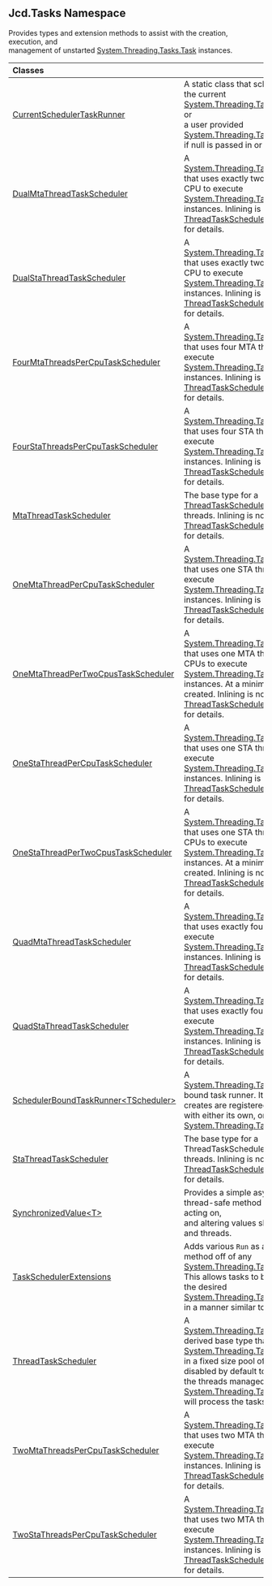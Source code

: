 ## Jcd.Tasks Namespace

Provides types and extension methods to assist with the creation, execution, and  
management of unstarted [System.Threading.Tasks.Task](https://docs.microsoft.com/en-us/dotnet/api/System.Threading.Tasks.Task 'System.Threading.Tasks.Task') instances.

| Classes | |
| :--- | :--- |
| [CurrentSchedulerTaskRunner](Jcd.Tasks.CurrentSchedulerTaskRunner.md 'Jcd.Tasks.CurrentSchedulerTaskRunner') | A static class that schedules tasks on the current [System.Threading.Tasks.TaskScheduler](https://docs.microsoft.com/en-us/dotnet/api/System.Threading.Tasks.TaskScheduler 'System.Threading.Tasks.TaskScheduler') or<br/>a user provided [System.Threading.Tasks.TaskScheduler](https://docs.microsoft.com/en-us/dotnet/api/System.Threading.Tasks.TaskScheduler 'System.Threading.Tasks.TaskScheduler') if null is passed in or none is specified. |
| [DualMtaThreadTaskScheduler](Jcd.Tasks.DualMtaThreadTaskScheduler.md 'Jcd.Tasks.DualMtaThreadTaskScheduler') | A [System.Threading.Tasks.TaskScheduler](https://docs.microsoft.com/en-us/dotnet/api/System.Threading.Tasks.TaskScheduler 'System.Threading.Tasks.TaskScheduler') that uses exactly two  MTA threads per CPU to execute<br/>[System.Threading.Tasks.Task](https://docs.microsoft.com/en-us/dotnet/api/System.Threading.Tasks.Task 'System.Threading.Tasks.Task') instances. Inlining is not honored. See [ThreadTaskScheduler](Jcd.Tasks.ThreadTaskScheduler.md 'Jcd.Tasks.ThreadTaskScheduler')<br/>for details. |
| [DualStaThreadTaskScheduler](Jcd.Tasks.DualStaThreadTaskScheduler.md 'Jcd.Tasks.DualStaThreadTaskScheduler') | A [System.Threading.Tasks.TaskScheduler](https://docs.microsoft.com/en-us/dotnet/api/System.Threading.Tasks.TaskScheduler 'System.Threading.Tasks.TaskScheduler') that uses exactly two  STA threads per CPU to execute<br/>[System.Threading.Tasks.Task](https://docs.microsoft.com/en-us/dotnet/api/System.Threading.Tasks.Task 'System.Threading.Tasks.Task') instances. Inlining is not honored. See [ThreadTaskScheduler](Jcd.Tasks.ThreadTaskScheduler.md 'Jcd.Tasks.ThreadTaskScheduler')<br/>for details. |
| [FourMtaThreadsPerCpuTaskScheduler](Jcd.Tasks.FourMtaThreadsPerCpuTaskScheduler.md 'Jcd.Tasks.FourMtaThreadsPerCpuTaskScheduler') | A [System.Threading.Tasks.TaskScheduler](https://docs.microsoft.com/en-us/dotnet/api/System.Threading.Tasks.TaskScheduler 'System.Threading.Tasks.TaskScheduler') that uses four MTA threads per CPU to execute<br/>[System.Threading.Tasks.Task](https://docs.microsoft.com/en-us/dotnet/api/System.Threading.Tasks.Task 'System.Threading.Tasks.Task') instances. Inlining is not honored. See [ThreadTaskScheduler](Jcd.Tasks.ThreadTaskScheduler.md 'Jcd.Tasks.ThreadTaskScheduler')<br/>for details. |
| [FourStaThreadsPerCpuTaskScheduler](Jcd.Tasks.FourStaThreadsPerCpuTaskScheduler.md 'Jcd.Tasks.FourStaThreadsPerCpuTaskScheduler') | A [System.Threading.Tasks.TaskScheduler](https://docs.microsoft.com/en-us/dotnet/api/System.Threading.Tasks.TaskScheduler 'System.Threading.Tasks.TaskScheduler') that uses four STA threads per CPU to execute<br/>[System.Threading.Tasks.Task](https://docs.microsoft.com/en-us/dotnet/api/System.Threading.Tasks.Task 'System.Threading.Tasks.Task') instances. Inlining is not honored. See [ThreadTaskScheduler](Jcd.Tasks.ThreadTaskScheduler.md 'Jcd.Tasks.ThreadTaskScheduler')<br/>for details. |
| [MtaThreadTaskScheduler](Jcd.Tasks.MtaThreadTaskScheduler.md 'Jcd.Tasks.MtaThreadTaskScheduler') | The base type for a [ThreadTaskScheduler](Jcd.Tasks.ThreadTaskScheduler.md 'Jcd.Tasks.ThreadTaskScheduler') that uses MTA threads. Inlining is not honored. See [ThreadTaskScheduler](Jcd.Tasks.ThreadTaskScheduler.md 'Jcd.Tasks.ThreadTaskScheduler')<br/>for details. |
| [OneMtaThreadPerCpuTaskScheduler](Jcd.Tasks.OneMtaThreadPerCpuTaskScheduler.md 'Jcd.Tasks.OneMtaThreadPerCpuTaskScheduler') | A [System.Threading.Tasks.TaskScheduler](https://docs.microsoft.com/en-us/dotnet/api/System.Threading.Tasks.TaskScheduler 'System.Threading.Tasks.TaskScheduler') that uses one STA thread per CPUs to execute<br/>[System.Threading.Tasks.Task](https://docs.microsoft.com/en-us/dotnet/api/System.Threading.Tasks.Task 'System.Threading.Tasks.Task') instances. Inlining is not honored. See [ThreadTaskScheduler](Jcd.Tasks.ThreadTaskScheduler.md 'Jcd.Tasks.ThreadTaskScheduler')<br/>for details. |
| [OneMtaThreadPerTwoCpusTaskScheduler](Jcd.Tasks.OneMtaThreadPerTwoCpusTaskScheduler.md 'Jcd.Tasks.OneMtaThreadPerTwoCpusTaskScheduler') | A [System.Threading.Tasks.TaskScheduler](https://docs.microsoft.com/en-us/dotnet/api/System.Threading.Tasks.TaskScheduler 'System.Threading.Tasks.TaskScheduler') that uses one MTA thread for every two CPUs to execute<br/>[System.Threading.Tasks.Task](https://docs.microsoft.com/en-us/dotnet/api/System.Threading.Tasks.Task 'System.Threading.Tasks.Task') instances. At a minimum one thread is created. Inlining is not honored. See [ThreadTaskScheduler](Jcd.Tasks.ThreadTaskScheduler.md 'Jcd.Tasks.ThreadTaskScheduler')<br/>for details. |
| [OneStaThreadPerCpuTaskScheduler](Jcd.Tasks.OneStaThreadPerCpuTaskScheduler.md 'Jcd.Tasks.OneStaThreadPerCpuTaskScheduler') | A [System.Threading.Tasks.TaskScheduler](https://docs.microsoft.com/en-us/dotnet/api/System.Threading.Tasks.TaskScheduler 'System.Threading.Tasks.TaskScheduler') that uses one STA thread per CPUs to execute<br/>[System.Threading.Tasks.Task](https://docs.microsoft.com/en-us/dotnet/api/System.Threading.Tasks.Task 'System.Threading.Tasks.Task') instances. Inlining is not honored. See [ThreadTaskScheduler](Jcd.Tasks.ThreadTaskScheduler.md 'Jcd.Tasks.ThreadTaskScheduler')<br/>for details. |
| [OneStaThreadPerTwoCpusTaskScheduler](Jcd.Tasks.OneStaThreadPerTwoCpusTaskScheduler.md 'Jcd.Tasks.OneStaThreadPerTwoCpusTaskScheduler') | A [System.Threading.Tasks.TaskScheduler](https://docs.microsoft.com/en-us/dotnet/api/System.Threading.Tasks.TaskScheduler 'System.Threading.Tasks.TaskScheduler') that uses one STA thread for every two CPUs to execute<br/>[System.Threading.Tasks.Task](https://docs.microsoft.com/en-us/dotnet/api/System.Threading.Tasks.Task 'System.Threading.Tasks.Task') instances. At a minimum one thread is created. Inlining is not honored. See [ThreadTaskScheduler](Jcd.Tasks.ThreadTaskScheduler.md 'Jcd.Tasks.ThreadTaskScheduler')<br/>for details. |
| [QuadMtaThreadTaskScheduler](Jcd.Tasks.QuadMtaThreadTaskScheduler.md 'Jcd.Tasks.QuadMtaThreadTaskScheduler') | A [System.Threading.Tasks.TaskScheduler](https://docs.microsoft.com/en-us/dotnet/api/System.Threading.Tasks.TaskScheduler 'System.Threading.Tasks.TaskScheduler') that uses exactly four MTA threads to execute<br/>[System.Threading.Tasks.Task](https://docs.microsoft.com/en-us/dotnet/api/System.Threading.Tasks.Task 'System.Threading.Tasks.Task') instances. Inlining is not honored. See [ThreadTaskScheduler](Jcd.Tasks.ThreadTaskScheduler.md 'Jcd.Tasks.ThreadTaskScheduler')<br/>for details. |
| [QuadStaThreadTaskScheduler](Jcd.Tasks.QuadStaThreadTaskScheduler.md 'Jcd.Tasks.QuadStaThreadTaskScheduler') | A [System.Threading.Tasks.TaskScheduler](https://docs.microsoft.com/en-us/dotnet/api/System.Threading.Tasks.TaskScheduler 'System.Threading.Tasks.TaskScheduler') that uses exactly four STA threads to execute<br/>[System.Threading.Tasks.Task](https://docs.microsoft.com/en-us/dotnet/api/System.Threading.Tasks.Task 'System.Threading.Tasks.Task') instances. Inlining is not honored. See [ThreadTaskScheduler](Jcd.Tasks.ThreadTaskScheduler.md 'Jcd.Tasks.ThreadTaskScheduler')<br/>for details. |
| [SchedulerBoundTaskRunner&lt;TScheduler&gt;](Jcd.Tasks.SchedulerBoundTaskRunner_TScheduler_.md 'Jcd.Tasks.SchedulerBoundTaskRunner<TScheduler>') | A [System.Threading.Tasks.TaskScheduler](https://docs.microsoft.com/en-us/dotnet/api/System.Threading.Tasks.TaskScheduler 'System.Threading.Tasks.TaskScheduler') bound task runner. It ensures all tasks it creates are registered<br/>with either its own, or a user provided [System.Threading.Tasks.TaskScheduler](https://docs.microsoft.com/en-us/dotnet/api/System.Threading.Tasks.TaskScheduler 'System.Threading.Tasks.TaskScheduler'). |
| [StaThreadTaskScheduler](Jcd.Tasks.StaThreadTaskScheduler.md 'Jcd.Tasks.StaThreadTaskScheduler') | The base type for a ThreadTaskScheduler that uses STA threads. Inlining is not honored. See [ThreadTaskScheduler](Jcd.Tasks.ThreadTaskScheduler.md 'Jcd.Tasks.ThreadTaskScheduler')<br/>for details. |
| [SynchronizedValue&lt;T&gt;](Jcd.Tasks.SynchronizedValue_T_.md 'Jcd.Tasks.SynchronizedValue<T>') | Provides a simple async-safe and thread-safe method of setting, getting, acting on,<br/>and altering values shared among tasks and threads. |
| [TaskSchedulerExtensions](Jcd.Tasks.TaskSchedulerExtensions.md 'Jcd.Tasks.TaskSchedulerExtensions') | Adds various `Run` as an extension method off of any [System.Threading.Tasks.TaskScheduler](https://docs.microsoft.com/en-us/dotnet/api/System.Threading.Tasks.TaskScheduler 'System.Threading.Tasks.TaskScheduler').<br/>This allows tasks to be scheduled with the desired [System.Threading.Tasks.TaskScheduler](https://docs.microsoft.com/en-us/dotnet/api/System.Threading.Tasks.TaskScheduler 'System.Threading.Tasks.TaskScheduler')<br/>in a manner similar to `Task.Run` |
| [ThreadTaskScheduler](Jcd.Tasks.ThreadTaskScheduler.md 'Jcd.Tasks.ThreadTaskScheduler') | A [System.Threading.Tasks.TaskScheduler](https://docs.microsoft.com/en-us/dotnet/api/System.Threading.Tasks.TaskScheduler 'System.Threading.Tasks.TaskScheduler') derived base type that runs [System.Threading.Tasks.Task](https://docs.microsoft.com/en-us/dotnet/api/System.Threading.Tasks.Task 'System.Threading.Tasks.Task') instances<br/>in a fixed size pool of threads. Inlining is disabled by default to ensure only<br/>the threads managed by this [System.Threading.Tasks.TaskScheduler](https://docs.microsoft.com/en-us/dotnet/api/System.Threading.Tasks.TaskScheduler 'System.Threading.Tasks.TaskScheduler') will process the tasks. |
| [TwoMtaThreadsPerCpuTaskScheduler](Jcd.Tasks.TwoMtaThreadsPerCpuTaskScheduler.md 'Jcd.Tasks.TwoMtaThreadsPerCpuTaskScheduler') | A [System.Threading.Tasks.TaskScheduler](https://docs.microsoft.com/en-us/dotnet/api/System.Threading.Tasks.TaskScheduler 'System.Threading.Tasks.TaskScheduler') that uses two MTA threads per CPU to execute<br/>[System.Threading.Tasks.Task](https://docs.microsoft.com/en-us/dotnet/api/System.Threading.Tasks.Task 'System.Threading.Tasks.Task') instances. Inlining is not honored. See [ThreadTaskScheduler](Jcd.Tasks.ThreadTaskScheduler.md 'Jcd.Tasks.ThreadTaskScheduler')<br/>for details. |
| [TwoStaThreadsPerCpuTaskScheduler](Jcd.Tasks.TwoStaThreadsPerCpuTaskScheduler.md 'Jcd.Tasks.TwoStaThreadsPerCpuTaskScheduler') | A [System.Threading.Tasks.TaskScheduler](https://docs.microsoft.com/en-us/dotnet/api/System.Threading.Tasks.TaskScheduler 'System.Threading.Tasks.TaskScheduler') that uses two MTA threads per CPU to execute<br/>[System.Threading.Tasks.Task](https://docs.microsoft.com/en-us/dotnet/api/System.Threading.Tasks.Task 'System.Threading.Tasks.Task') instances. Inlining is not honored. See [ThreadTaskScheduler](Jcd.Tasks.ThreadTaskScheduler.md 'Jcd.Tasks.ThreadTaskScheduler')<br/>for details. |
